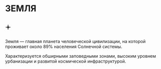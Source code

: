 # ЗЕМЛЯ

## 🟄

Земля — главная планета человеческой цивилизации, на которой проживает около 89% населения Солнечной системы.

Характеризуется обширными заповедными зонами, высоким уровнем урбанизации и развитой космической инфраструктурой.